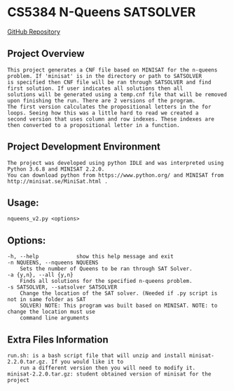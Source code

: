 # CS5384 N-Queens SATSOLVER
[GitHub Repository](https://github.com/stephencdevaney/TTU_CS5384_Logic_for_Computer_Scientists)

## Project Overview
	This project generates a CNF file based on MINISAT for the n-queens problem. If 'minisat' is in the directory or path to SATSOLVER
	is specified then CNF file will be ran through SATSOLVER and find first solution. If user indicates all solutions then all
	solutions will be generated using a temp.cnf file that will be removed upon finishing the run. There are 2 versions of the program.
	The first version calculates the propositional letters in the for loops. Seeing how this was a little hard to read we created a
	second version that uses column and row indexes. These indexes are then converted to a propositional letter in a function.

## Project Development Environment
	The project was developed using python IDLE and was interpreted using Python 3.6.8 and MINISAT 2.2.0. 
	You can download python from https://www.python.org/ and MINISAT from http://minisat.se/MiniSat.html .

## Usage:
	nqueens_v2.py <options>

## Options:
	-h, --help            show this help message and exit
	-n NQUEENS, --nqueens NQUEENS
		Sets the number of Queens to be ran through SAT Solver.
	-a {y,n}, --all {y,n}
		Finds all solutions for the specified n-queens problem.
	-s SATSOLVER, --satsolver SATSOLVER
		Change the location of the SAT solver. (Needed if .py script is not in same folder as SAT
		SOLVER) NOTE: This program was built based on MINISAT. NOTE: to change the location must use
		command line arguments
		
## Extra Files Information
	run.sh: is a bash script file that will unzip and install minisat-2.2.0.tar.gz. If you would like it to 
		run a different version then you will need to modify it.
	minisat-2.2.0.tar.gz: student obtained version of minisat for the project
